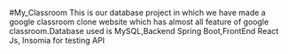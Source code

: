 #My_Classroom
This is our database project in which we have made a google classroom clone website which has almost all feature of google classroom.Database used is MySQL,Backend Spring Boot,FrontEnd React Js, Insomia for testing API
